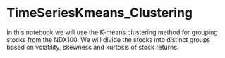 # TimeSeriesKmeans_Clustering

In this notebook we will use the K-means clustering method for grouping stocks from the NDX100. We will divide the stocks into distinct groups based on volatility, skewness and kurtosis of stock returns.
 
